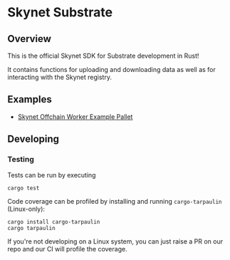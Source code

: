# Skynet Substrate

## Overview

This is the official Skynet SDK for Substrate development in Rust!

It contains functions for uploading and downloading data as well as for interacting with the Skynet registry.

## Examples

- [Skynet Offchain Worker Example Pallet](https://github.com/SkynetLabs/skynet-substrate-offchain-worker-node/tree/skynet-substrate/frame/examples/offchain-worker)

## Developing

### Testing

Tests can be run by executing

```
cargo test
```

Code coverage can be profiled by installing and running `cargo-tarpaulin` (Linux-only):

```
cargo install cargo-tarpaulin
cargo tarpaulin
```

If you're not developing on a Linux system, you can just raise a PR on our repo
and our CI will profile the coverage.
